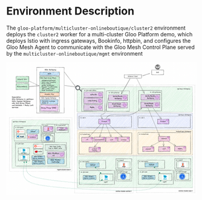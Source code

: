 # Environment Description
The `gloo-platform/multicluster-onlineboutique/cluster2` environment deploys the `cluster2` worker for a multi-cluster Gloo Platform demo, which deploys Istio with ingress gateways, Bookinfo, httpbin, and configures the Gloo Mesh Agent to communicate with the Gloo Mesh Control Plane served by the `multicluster-onlineboutique/mgmt` environment

![High Level Architecture](../.images/gloo-platform-multicluster-onlineboutique-full-arch-1a.png)